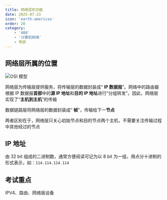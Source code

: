 ```yaml
---
title: 网络层的功能
date: 2025-07-23
icon: 'earth-americas'
order: 20
category: 
    - '408'
    - '计算机网络'
    - 考研
---
```


## 网络层所属的位置

![OSI 模型](//store.s1r0ko.top/svg/m/cn/6/2_ver_2.svg)

网络层为传输层提供服务，将传输层的数据封装成“ **IP 数据报**”。网络中的路由器根据 IP 数据报**首部**中的**源 IP 地址**和**目的 IP 地址**进行“分组转发”。因此，网络层实现了“**主机到主机**”的传输

数据链路层将网络层的数据封装成“ **帧**”，传输给下一**节点**

两者区别在于，网络层只关心初始节点和目的节点两个主机，不需要关注传输过程中其他经过的节点

## IP 地址

由 32 bit 组成的二进制数，通常方便阅读可记为以 8 bit 为一组，用点分十进制的形式表示，如：`114.114.114.114`

## 考试重点

IPV4、路由、网络层设备


